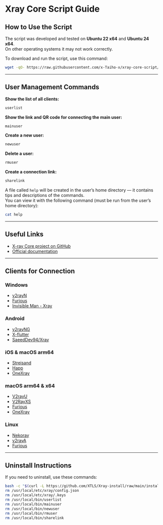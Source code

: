 # Xray Core Script Guide

## How to Use the Script

The script was developed and tested on **Ubuntu 22 x64** and **Ubuntu 24 x64**.  
On other operating systems it may not work correctly.  

To download and run the script, use this command:

```sh
wget -qO- https://raw.githubusercontent.com/x-Taiho-x/xray-core-script/refs/heads/main/xray-install | bash
```

---

## User Management Commands

**Show the list of all clients:**

```sh
userlist
```

**Show the link and QR code for connecting the main user:**

```sh
mainuser
```

**Create a new user:**

```sh
newuser
```

**Delete a user:**

```sh
rmuser
```

**Create a connection link:**

```sh
sharelink
```

A file called `help` will be created in the user’s home directory — it contains tips and descriptions of the commands.  
You can view it with the following command (must be run from the user’s home directory):

```sh
cat help
```

---

## Useful Links

- [X-ray Core project on GitHub](https://github.com/XTLS/Xray-core)  
- [Official documentation](https://xtls.github.io/en/)  

---

## Clients for Connection

### Windows
- [v2rayN](https://github.com/2dust/v2rayN)  
- [Furious](https://github.com/LorenEteval/Furious)  
- [Invisible Man - Xray](https://github.com/InvisibleManVPN/InvisibleMan-XRayClient)  

### Android
- [v2rayNG](https://github.com/2dust/v2rayNG)  
- [X-flutter](https://github.com/XTLS/X-flutter)  
- [SaeedDev94/Xray](https://github.com/SaeedDev94/Xray)  

### iOS & macOS arm64
- [Streisand](https://apps.apple.com/app/streisand/id6450534064)  
- [Happ](https://apps.apple.com/app/happ-proxy-utility/id6504287215)  
- [OneXray](https://github.com/OneXray/OneXray)  

### macOS arm64 & x64
- [V2rayU](https://github.com/yanue/V2rayU)  
- [V2RayXS](https://github.com/tzmax/V2RayXS)  
- [Furious](https://github.com/LorenEteval/Furious)  
- [OneXray](https://github.com/OneXray/OneXray)  

### Linux
- [Nekoray](https://github.com/MatsuriDayo/nekoray)  
- [v2rayA](https://github.com/v2rayA/v2rayA)  
- [Furious](https://github.com/LorenEteval/Furious)  

---

## Uninstall Instructions

If you need to uninstall, use these commands:

```sh
bash -c "$(curl -L https://github.com/XTLS/Xray-install/raw/main/install-release.sh)" @ remove
rm /usr/local/etc/xray/config.json
rm /usr/local/etc/xray/.keys
rm /usr/local/bin/userlist
rm /usr/local/bin/mainuser
rm /usr/local/bin/newuser
rm /usr/local/bin/rmuser
rm /usr/local/bin/sharelink
```
